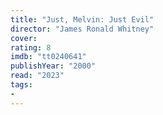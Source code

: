 ```yaml
---
title: "Just, Melvin: Just Evil"
director: "James Ronald Whitney"
cover: 
rating: 8
imdb: "tt0240641"
publishYear: "2000"
read: "2023"
tags:
- 
---
```

